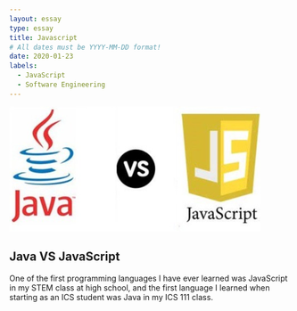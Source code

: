 ```yaml
---
layout: essay
type: essay
title: Javascript
# All dates must be YYYY-MM-DD format!
date: 2020-01-23
labels:
  - JavaScript
  - Software Engineering
---
```


<img class="ui image" src="../images/javavsjavascript.jpg">

## Java VS JavaScript

One of the first programming languages I have ever learned was JavaScript in my STEM class at high school, and the first language I learned when starting as an ICS student was Java in my ICS 111 class.
